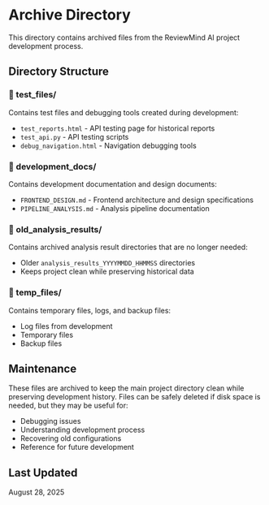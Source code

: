 # Archive Directory

This directory contains archived files from the ReviewMind AI project development process.

## Directory Structure

### 📁 test_files/
Contains test files and debugging tools created during development:
- `test_reports.html` - API testing page for historical reports
- `test_api.py` - API testing scripts
- `debug_navigation.html` - Navigation debugging tools

### 📁 development_docs/
Contains development documentation and design documents:
- `FRONTEND_DESIGN.md` - Frontend architecture and design specifications
- `PIPELINE_ANALYSIS.md` - Analysis pipeline documentation

### 📁 old_analysis_results/
Contains archived analysis result directories that are no longer needed:
- Older `analysis_results_YYYYMMDD_HHMMSS` directories
- Keeps project clean while preserving historical data

### 📁 temp_files/
Contains temporary files, logs, and backup files:
- Log files from development
- Temporary files
- Backup files

## Maintenance

These files are archived to keep the main project directory clean while preserving development history. Files can be safely deleted if disk space is needed, but they may be useful for:

- Debugging issues
- Understanding development process
- Recovering old configurations
- Reference for future development

## Last Updated
August 28, 2025
